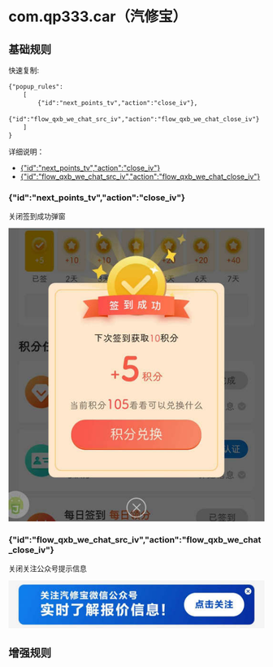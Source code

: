 # com.qp333.car（汽修宝）

## 基础规则

快速复制:
```
{"popup_rules":
    [
        {"id":"next_points_tv","action":"close_iv"},
        {"id":"flow_qxb_we_chat_src_iv","action":"flow_qxb_we_chat_close_iv"}
    ]
}
```
详细说明：
- [{"id":"next_points_tv","action":"close_iv"}](#idnext_points_tvactionclose_iv)
- [{"id":"flow_qxb_we_chat_src_iv","action":"flow_qxb_we_chat_close_iv"}](#idflow_qxb_we_chat_src_ivactionflow_qxb_we_chat_close_iv)

### {"id":"next_points_tv","action":"close_iv"}
关闭签到成功弹窗

![](./assets/关闭签到成功弹窗.jpg)

### {"id":"flow_qxb_we_chat_src_iv","action":"flow_qxb_we_chat_close_iv"}
关闭关注公众号提示信息

![](./assets/关注公众号提示信息.jpg)

## 增强规则
